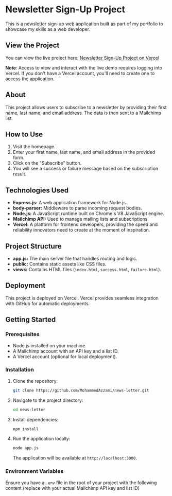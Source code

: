 # Newsletter Sign-Up Project

This is a newsletter sign-up web application built as part of my portfolio to showcase my skills as a web developer.

## View the Project

You can view the live project here: [Newsletter Sign-Up Project on Vercel]([https://vercel.live/link/newsletter-j4c3en8kz-mohammed-alazamis-projects.vercel.app?via=deployment-domains-list-commit](https://newsletter-git-master-mohammed-alazamis-projects.vercel.app?_vercel_share=d3PjEW9N45A7edsTdAW5dk7CAbjtpZv1))

**Note**: Access to view and interact with the live demo requires logging into Vercel. If you don't have a Vercel account, you'll need to create one to access the application.

## About

This project allows users to subscribe to a newsletter by providing their first name, last name, and email address. The data is then sent to a Mailchimp list.

## How to Use

1. Visit the homepage.
2. Enter your first name, last name, and email address in the provided form.
3. Click on the "Subscribe" button.
4. You will see a success or failure message based on the subscription result.

## Technologies Used

- **Express.js:** A web application framework for Node.js.
- **body-parser:** Middleware to parse incoming request bodies.
- **Node.js:** A JavaScript runtime built on Chrome's V8 JavaScript engine.
- **Mailchimp API:** Used to manage mailing lists and subscriptions.
- **Vercel:** A platform for frontend developers, providing the speed and reliability innovators need to create at the moment of inspiration.

## Project Structure

- **app.js:** The main server file that handles routing and logic.
- **public:** Contains static assets like CSS files.
- **views:** Contains HTML files (`index.html`, `success.html`, `failure.html`).

## Deployment

This project is deployed on Vercel. Vercel provides seamless integration with GitHub for automatic deployments.

## Getting Started

### Prerequisites

- Node.js installed on your machine.
- A Mailchimp account with an API key and a list ID.
- A Vercel account (optional for local deployment).

### Installation

1. Clone the repository:
    ```bash
    git clone https://github.com/MohammedAzzami/news-letter.git
    ```

2. Navigate to the project directory:
    ```bash
    cd news-letter
    ```

3. Install dependencies:
    ```bash
    npm install
    ```

4. Run the application locally:
    ```bash
    node app.js
    ```
   The application will be available at `http://localhost:3000`.

### Environment Variables

Ensure you have a `.env` file in the root of your project with the following content (replace with your actual Mailchimp API key and list ID)
